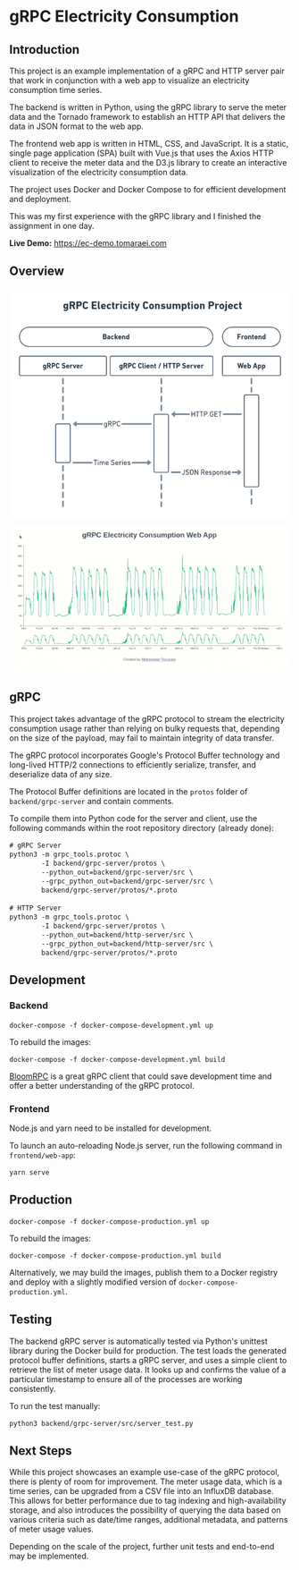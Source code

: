# gRPC Electricity Consumption

## Introduction

This project is an example implementation of a gRPC and HTTP server pair that work in conjunction with a
web app to visualize an electricity consumption time series.

The backend is written in Python, using the gRPC library to serve the meter data and the Tornado framework to
establish an HTTP API that delivers the data in JSON format to the web app.

The frontend web app is written in HTML, CSS, and JavaScript. It is a static, single page application (SPA) built
with Vue.js that uses the Axios HTTP client to receive the meter data and the D3.js library to create an interactive
visualization of the electricity consumption data.

The project uses Docker and Docker Compose to for efficient development and deployment.

This was my first experience with the gRPC library and I finished the assignment in one day.

**Live Demo:** https://ec-demo.tomaraei.com

## Overview

![](assets/diagram.png)

![](assets/demo.gif)

## gRPC

This project takes advantage of the gRPC protocol to stream the electricity consumption usage rather than relying
on bulky requests that, depending on the size of the payload, may fail to maintain integrity of data transfer.

The gRPC protocol incorporates Google's Protocol Buffer technology and long-lived HTTP/2 connections to efficiently
serialize, transfer, and deserialize data of any size.

The Protocol Buffer definitions are located in the `protos` folder of `backend/grpc-server` and contain comments.

To compile them into Python code for the server and client, use the following commands within the root repository
directory (already done):

```shell script
# gRPC Server
python3 -m grpc_tools.protoc \
        -I backend/grpc-server/protos \
        --python_out=backend/grpc-server/src \
        --grpc_python_out=backend/grpc-server/src \
        backend/grpc-server/protos/*.proto

# HTTP Server
python3 -m grpc_tools.protoc \
        -I backend/grpc-server/protos \
        --python_out=backend/http-server/src \
        --grpc_python_out=backend/http-server/src \
        backend/grpc-server/protos/*.proto
``` 

## Development

### Backend

```shell script
docker-compose -f docker-compose-development.yml up
```

To rebuild the images:

```shell script
docker-compose -f docker-compose-development.yml build
```

[BloomRPC](https://github.com/uw-labs/bloomrpc) is a great gRPC client that could save development time and offer a
better understanding of the gRPC protocol.

### Frontend

Node.js and yarn need to be installed for development.

To launch an auto-reloading Node.js server, run the following command in `frontend/web-app`:

```shell script
yarn serve
```   

## Production

```shell script
docker-compose -f docker-compose-production.yml up 
```

To rebuild the images:

```shell script
docker-compose -f docker-compose-production.yml build
````

Alternatively, we may build the images, publish them to a Docker registry and deploy with a slightly modified version
of `docker-compose-production.yml`.

## Testing

The backend gRPC server is automatically tested via Python's unittest library during the Docker build for production.
The test loads the generated protocol buffer definitions, starts a gRPC server, and uses a simple client to retrieve
the list of meter usage data. It looks up and confirms the value of a particular timestamp to ensure all of the
processes are working consistently.

To run the test manually:

```shell script
python3 backend/grpc-server/src/server_test.py
```

## Next Steps

While this project showcases an example use-case of the gRPC protocol, there is plenty of room for improvement. The
meter usage data, which is a time series, can be upgraded from a CSV file into an InfluxDB database. This allows for
better performance due to tag indexing and high-availability storage, and also introduces the possibility of querying
the data based on various criteria such as date/time ranges, additional metadata, and patterns of meter usage values.

Depending on the scale of the project, further unit tests and end-to-end may be implemented.

